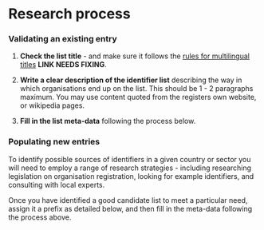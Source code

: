 # Research process

### Validating an existing entry

1. **Check the list title** - and make sure it follows the [rules for multilingual titles](Entering_meta-data.md) **LINK NEEDS FIXING**.

2. **Write a clear description of the identifier list** describing the way in which organisations end up on the list. This should be 1 - 2 paragraphs maximum. You may use content quoted from the registers own website, or wikipedia pages.

3. **Fill in the list meta-data** following the process below.

### Populating new entries

To identify possible sources of identifiers in a given country or sector you will need to employ a range of research strategies - including researching legislation on organisation registration, looking for example identifiers, and consulting with local experts.

Once you have identified a good candidate list to meet a particular need, assign it a prefix as detailed below, and then fill in the meta-data following the process above.
